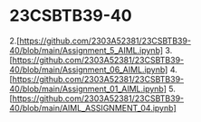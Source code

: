 # 23CSBTB39-40

2.[https://github.com/2303A52381/23CSBTB39-40/blob/main/Assignment_5_AIML.ipynb]
3.[https://github.com/2303A52381/23CSBTB39-40/blob/main/Assignment_06_AIML.ipynb]
4.[https://github.com/2303A52381/23CSBTB39-40/blob/main/Assignment_01_AIML.ipynb]
5.[https://github.com/2303A52381/23CSBTB39-40/blob/main/AIML_ASSIGNMENT_04.ipynb]



